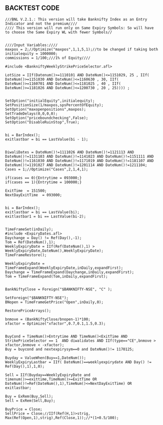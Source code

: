 ## BACKTEST CODE
    ///BNL V.2.1.: This version will take Banknifty Index as an Entry Indicator and not the premium////
    //// This version will run only on Same Expiry Symbols: So will have to choose the Same Expiry WL with fewer Symbols//


    ////Input Variables:////
    maxpos = 2;//Optimize("maxpos",1,1,5,1);//to be changed if taking both
    initialequity = 1000000;
    commissions = 1/100;///1% of Equity////

    #include <BankniftyWeeklyStrikePriceSelector.afl>

    LotSize = IIf(Datenum()>=1110101 AND DateNum()<=1151029, 25 , IIf( DateNum()>=1151030 AND DateNum()<=1160630 , 30, IIf( DateNum()>=1160701 AND DateNum()<=1181025 , 40 , IIf( DateNum()>=1181026 AND DateNum()<=1200730 , 20 , 25)))) ;  


    SetOption("initialEquity",initialequity);
    SetPositionSize(1/maxpos,spsPercentOfEquity);
    SetOption("maxopenpositions",maxpos);
    SetTradeDelays(0,0,0,0);
    SetOption("priceboundchecking",False);
    SetOption("DisableRuinStop",True);


    bi = BarIndex();
    exitlastbar = bi == LastValue(bi - 1);    


    DiwaliDates = DateNum()!=1111026 AND DateNum()!=1121113 AND DateNum()!=1131103 AND DateNum()!=1141023 AND DateNum()!=1151111 AND DateNum()!=1161030 AND DateNum()!=1171019 AND DateNum()!=1181107 AND DateNum()!=1191027 AND DateNum()!=1201114 AND DateNum()!=1211104;
    Cases = 1;//Optimize("Cases",2,1,4,1);

    if(cases == 0){Entrytime = 093000;}
    if(cases == 1){Entrytime = 100000;}

    ExitTime  = 151500;
    NextDayExitTime  = 093000;


    bi = BarIndex();
    exitlastbar = bi == LastValue(bi);    
    exitlastbar1 = bi == LastValue(bi-2);  


    TimeFrameSet(inDaily);
    #include <ExpiryDates.afl>
    Daychange = Day() != Ref(Day(),-1);
    Tom = Ref(DateNum(),1);
    WeeklyExpiryDate = IIf(Ref(DateNum(),1) > WeeklyExpiryDate,DateNum(),WeeklyExpiryDate);
    TimeFrameRestore();

    WeeklyExpiryDate = TimeFrameExpand(WeeklyExpiryDate,inDaily,expandFirst);
    Daychange = TimeFrameExpand(Daychange,inDaily,expandFirst);
    Tom = TimeFrameExpand(Tom,inDaily,expandFirst);


    BankNiftyClose = Foreign("$BANKNIFTY-NSE", "C" );

    SetForeign("$BANKNIFTY-NSE");
    BNopen = TimeFrameGetPrice("Open",inDaily,0);

    RestorePriceArrays();

    bnmove = (BankNiftyClose/bnopen-1)*100;
    xfactor = Optimize("xfactor",0.7,0.1,1.5,0.3);


    BuyCond = TimeNum()>Entrytime AND TimeNum()<ExitTime AND StrikePriceSelector == 1  AND diwalidates AND IIf(type=="CE",bnmove > xfactor,bnmove < -xfactor);
    Buy = buycond and nextexpirysym==0 and DateNum()!= 1170125;

    Buyday = ValueWhen(Buy==1,DateNum());
    WeeklyExpiryLastbar = IIf( DateNum()==weeklyexpirydate AND Day() != Ref(Day(),1),1,0);

    Sell = IIf(Buyday==WeeklyExpiryDate and timenum()>=exittime,TimeNum()>=ExitTime OR DateNum()!=Ref(DateNum(),1),TimeNum()<=NextDayExitTime) OR exitlastbar;

    Buy = ExRem(Buy,Sell);
    Sell = ExRem(Sell,Buy);

    BuyPrice = Close;
    SellPrice = Close;//IIf(Ref(H,1)>strig, Max(Ref(Open,1),strig),Ref(Close,1));//*(1+0.5/100);
